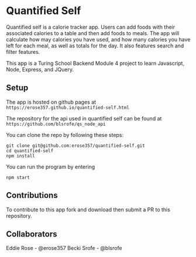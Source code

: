 # Quantified Self

Quantified self is a calorie tracker app. Users can add foods with their associated calories to a table and then add foods to meals. The app will calculate how may calories you have used, and how many calories you have left for each meal, as well as totals for the day. It also features search and filter features.

This app is a Turing School Backend Module 4 project to learn Javascript, Node, Express, and JQuery.

## Setup

The app is hosted on github pages at `https://erose357.github.io/quantified-self.html`

The repository for the api used in quantified self can be found at
`https://github.com/blsrofe/qs_node_api`

You can clone the repo by following these steps:

``` shell
git clone git@github.com:erose357/quantified-self.git
cd quantified-self
npm install
```

You can run the program by entering
```shell
npm start
```
## Contributions

To contribute to this app fork and download then submit a PR to this repository.

## Collaborators

Eddie Rose - @erose357
Becki Srofe - @blsrofe
